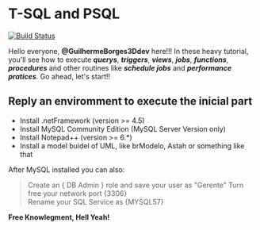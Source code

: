 # T-SQL and PSQL

[![Build Status](https://travis-ci.org/joemccann/dillinger.svg?branch=master)](https://travis-ci.org/joemccann/dillinger)

Hello everyone, **@GuilhermeBorges3Ddev** here!!! In these heavy tutorial, you'll see how to execute ***querys***, ***triggers***, ***views***, ***jobs***, ***functions***, ***procedures*** and other routines like ***schedule jobs*** and ***performance pratices***. 
Go ahead, let's start!! 

## Reply an enviromment to execute the inicial part 

  - Install .netFramework (version >= 4.5)
  - Install MySQL Community Edition (MySQL Server Version only)
  - Install Notepad++ (version >= 6.*)
  - Install a model buidel of UML, like brModelo, Astah or something like that
 
After MySQL installed you can also:
  > Create an { DB Admin } role and save your user as "Gerente"
  > Turn free your network port {3306}  
  > Rename your SQL Service as {MYSQL57}

**Free Knowlegment, Hell Yeah!**

